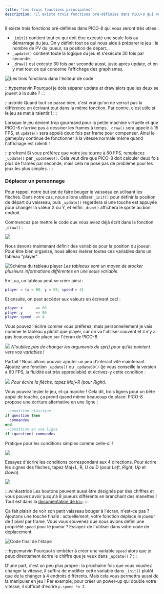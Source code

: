 ```yaml
---
title: "Les trois fonctions principales"
description: "Il existe trois fonctions pré-définies dans PICO-8 qui vous seront très utiles : init, update et draw."
---
```


Il existe trois fonctions pré-définies dans PICO-8 qui vous seront très utiles :

- `_init()` contient tout ce qui doit être exécuté une seule fois au démarrage du jeu. On y définit tout ce qui nous aide à préparer le jeu : le nombre de PV du joueur, sa position de départ...
- `_update()` contient toute la logique du jeu et s'exécute 30 fois par seconde.
- `_draw()` est exécuté 30 fois par seconde aussi, juste après update, et on y met tout ce qui concerne l'affichage des graphismes.

![Les trois fonctions dans l'éditeur de code](./les-3-fonctions.png)

:::hypemarvin
Pourquoi je dois séparer update et draw alors que les deux se jouent à la suite ?
:::

:::astride
Quand tout se passe bien, c'est vrai qu'on ne verrait pas la différence en écrivant tout dans la même fonction. Par contre, c'est utile si le jeu se met à ralentir !
:::

Lorsque le jeu devient trop gourmand pour la petite machine virtuelle et que PICO-8 n'arrive pas à dessiner les frames à temps, `_draw()` sera appelé à 15 FPS, et `update()` sera appelé deux fois par frame pour compenser. Ainsi le gameplay continue de fonctionner à la vitesse normale même quand l'affichage est ralenti !

:::profremi
Si vous préférez que votre jeu tourne à 60 FPS, remplacez `_update()` par `_update60()`. Cela veut dire que PICO-8 doit calculer deux fois plus de frames par seconde, mais cela ne pose pas de problème pour les jeux les plus simples.
:::

### Déplacer un personnage

Pour rappel, notre but est de faire bouger le vaisseau en utilisant les flèches. Dans notre cas, nous allons utiliser `_init()` pour définir la position de départ du vaisseau, puis `_update()` regardera si une touche est appuyée pour changer la valeur X ou Y, et enfin `_draw()` affichera le sprite au bon endroit.

Commencez par mettre le code que vous aviez déjà écrit dans la fonction `_draw()` :

![](./function-draw.png)

Nous devons maintenant définir des variables pour la position du joueur. Pour être bien organisé, nous allons insérer toutes ces variables dans un tableau "player".

![Schéma du tableau player](./player.png)
*Les tableaux sont un moyen de stocker plusieurs informations différentes en une seule variable.*

En Lua, un tableau peut se créer ainsi :

```lua
player = {x = 60, y = 80, speed = 4}
```

Et ensuite, on peut accéder aux valeurs en écrivant ceci :

```lua
player.x      => 60
player.y      => 80
player.speed  => 4
```

Vous pouvez l'écrire comme vous préférez, mais personnellement je vais nommer le tableau `p` plutôt que player, car on va l'utiliser souvent et il n'y a pas beaucoup de place sur l'écran de PICO-8.

![](./function-init.png)
*N'oubliez pas de changer les arguments de spr() pour qu'ils pointent vers vos variables !*

Parfait ! Nous allons pouvoir ajouter un peu d'interactivité maintenant. Ajoutez une fonction `_update()` ou `_update60()` (je vous conseille la version à 60 FPS, la fluidité est très appréciable) et écrivez-y cette condition :

![](./premier-if.png)
*Pour écrire la flèche, tapez Maj+R (pour Right).*

Vous pouvez tester le jeu, et ça marche ! Cela dit, trois lignes pour un bête appui de touche, ça prend quand même beaucoup de place. PICO-8 propose une écriture alternative en une ligne :

```lua
--condition classique
if question then
  commandes
end
--condition en une ligne
if (question) commandes
```

Pratique pour les conditions simples comme celle-ci !

![](./one-line-if.png)

Essayez d'écrire les conditions correspondant aux 4 directions. Pour écrire les signes des flèches, tapez Maj+L, R, U ou D (pour *Left*, *Right*, *Up* et *Down*).

![](./tous-les-boutons.png)

:::winkastride
Les boutons peuvent aussi être désignés par des chiffres et vous pouvez avoir jusqu'à 8 joueurs différents en branchant des manettes ! Tout est dans la [documentation de `btn`](https://www.lexaloffle.com/pico-8.php?page=manual#main_div:~:text=btn%20%5Bi%5D%20%5Bp%5D).
:::

Ça fait plaisir de voir son petit vaisseau bouger à l'écran, n'est-ce pas ? Ajoutons une touche finale : actuellement, votre fonction déplace le joueur de 1 pixel par frame. Vous vous souvenez que nous avions défini une propriété `speed` pour le joueur ? Essayez de l'utiliser dans votre code de déplacement.

![Code final de l'étape](./p-speed.png)

:::hypemarvin
Pourquoi s'embêter à créer une variable `speed` alors que je peux directement écrire le chiffre que je veux dans `_update()` ?
:::

D'une part, c'est un peu plus propre : la prochaine fois que vous voudrez changer la vitesse, il suffira de modifier cette variable dans `_init()` plutôt que de la changer à 4 endroits différents. Mais cela vous permettra aussi de la manipuler en jeu ! Par exemple, pour créer un power-up qui double votre vitesse, il suffirait d'écrire `p.speed *= 2`.
